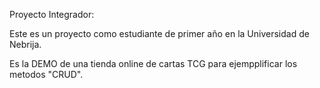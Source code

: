 Proyecto Integrador:

Este es un proyecto como estudiante de primer año en la Universidad de Nebrija.

Es la DEMO de una tienda online de cartas TCG para ejempplificar los metodos "CRUD".
 
